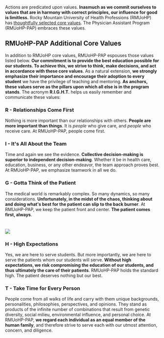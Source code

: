 
Actions are predicated upon values. **Inasmuch as we commit ourselves to values that are in harmony with correct principles, our influence for good is limitless.** Rocky Mountain University of Health Professions (RMUoHP) has [thoughtfully selected core values][rmu-core-values]. The Physician Assistant Program (RMUoHP-PAP) embraces these values. 

[rmu-core-values]: http://rmuohp.edu/university/mission-vision-core-values/

<!-- ## RMUoHP Core Values 

|--------------------------|--------------------------------------------------------------------------------------------------------------------------------------------------------------------------------------------------------------------------|
| **Clinical Inquiry**     | The University advocates clinical inquiry that challenges practice standards, expands evidence-based practice, increases clinical research, develops healthcare change agents, and encourages experiential learning. |
| **Student-Centeredness** | The University provides a student-centered environment through relevant and participatory courses and a supportive University community.                                                                             |
| **Integrity**            | The University demonstrates integrity in its interactions with all its constituents.                                                                                                                                 |
| **Diversity**            | The University cultivates diversity through academic freedom, varied educational experiences, and broad recruitment of students and faculty.                                                                         |
| **Leadership**           | The University fosters skills essential to leadership roles in healthcare, academia, research, and the community.                                                                                                    |
| **Sustainability**       | The University operates with respect for the natural environment.                                                                                                                                                    |
| **Viability**            | The University generates and manages its resources in a manner that will ensure the long-term success and operation of the institution.                                                                              |
| **Service**              | The University promotes service to community, healthcare, and education.                                                                                                                                             | -->

## RMUoHP-PAP Additional Core Values 

In addition to RMUoHP core values, RMUoHP-PAP espouses those values listed below. **Our commitment is to provide the best education possible for our students. To achieve this, we strive to think, make decisions, and act in accordance with these core values**. As a natural extension, **we strongly emphasize their importance and encourage their adoption to every student** we have the privilege of teaching and mentoring. **As anchors, these values serve as the pillars upon which all else is in the program stands**. The acronym **R.I.G.H.T.** helps us easily remember and communicate these values:

### <span class="highlight-rgt">R</span> - Relationships Come First

Nothing is more important than our relationships with others. **People are more important than things**. It is _people_ who give care, and _people_ who receive care. At RMUoHP-PAP, people come first.

### <span class="highlight-ih">I</span> - It's All About the Team

Time and again we see the evidence. **Collective decision-making is superior to independent decision-making**. Whether it be in health care, education, business, or any other endeavor, the team approach proves best. At RMUoHP-PAP, we emphasize teamwork in all we do.

### <span class="highlight-rgt">G</span> - Gotta Think of the Patient

The medical world is remarkably complex. So many dynamics, so many considerations. **Unfortunately, in the midst of the chaos, thinking about and doing what's best for the patient can slip to the back burner**. At RMUoHP-PAP, we keep the patient front and center. **The patient comes first, always**.

<img src="{{site.imagepath}}/familymedicine.jpg" style="max-width:100%; margin-left:auto; margin-right:auto; margin-top:1.5rem;">

### <span class="highlight-ih">H</span> - High Expectations

Yes, we are here to serve students. But more importantly, we are here to serve the patients whom our students will serve. **Without high expectations, we risk compromising the education of our students, and thus ultimately the care of their patients**. RMUoHP-PAP holds the standard high. The patient deserves nothing but our best.

### <span class="highlight-rgt">T</span> - Take Time for Every Person

People come from all walks of life and carry with them unique backgrounds, personalities, philosophies, perspectives, and opinions. They stand as products of the infinite number of combinations that result from genetic diversity, social milieu, environmental influence, and personal choice. At RMUoHP-PAP, **we regard each individual as an equal member of the human family**, and therefore strive to serve each with our utmost attention, concern, and diligence.